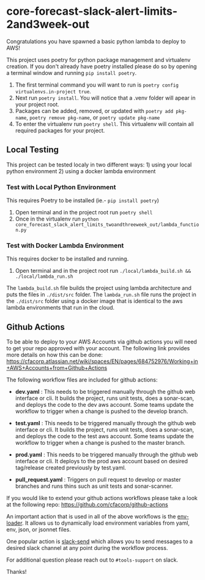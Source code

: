 # core-forecast-slack-alert-limits-2and3week-out

Congratulations you have spawned a basic python lambda to deploy to AWS!

This project uses poetry for python package management and virtualenv creation. If you don't already have poetry installed please do so by opening a terminal window and running `pip install poetry`.

1. The first terminal command you will want to run is `poetry config virtualenvs.in-project true`. 
2. Next run `poetry install`. You will notice that a .venv folder will apear in your project root.
3. Packages can be added, removed, or updated with `poetry add pkg-name`, `poetry remove pkg-name`, or `poetry update pkg-name`
4. To enter the virtualenv run `poetry shell`. This virtualenv will contain all required packages for your project.

## Local Testing

This project can be tested localy in two different ways: 1) using your local python environment 2) using a docker lambda environment

### Test with Local Python Environment

This requires Poetry to be installed (ie.- `pip install poetry`)

1. Open terminal and in the project root run `poetry shell`
2. Once in the virtualenv run `python core_forecast_slack_alert_limits_twoandthreeweek_out/lambda_function.py`
   
### Test with Docker Lambda Environment

This requires docker to be installed and running.

1. Open terminal and in the project root run `./local/lambda_build.sh && ./local/lambda_run.sh`

The `lambda_build.sh` file builds the project using lambda architecture and puts the files in `./dist/src` folder.
The `lambda_run.sh` file runs the project in the `./dist/src` folder using a docker image that is identical to the aws lambda environments that run in the cloud.



## Github Actions

To be able to deploy to your AWS Accounts via github actions you will need to get your repo approved with your account. The following link provides more details on how this can be done: https://cfacorp.atlassian.net/wiki/spaces/EN/pages/684752976/Working+in+AWS+Accounts+from+Github+Actions 

The following workflow files are included for github actions:

- **dev.yaml** : This needs to be triggered manually through the github web interface or cli.  It builds the project, runs unit tests, does a sonar-scan, and deploys the code to the dev aws account. Some teams update the workflow to trigger when a change is pushed to the develop branch.
  
- **test.yaml** : This needs to be triggered manually through the github web interface or cli.  It builds the project, runs unit tests, does a sonar-scan, and deploys the code to the test aws account. Some teams update the workflow to trigger when a change is pushed to the master branch.
  
- **prod.yaml** : This needs to be triggered manually through the github web interface or cli. It deploys to the prod aws account based on desired tag/release created previously by test.yaml.
  
- **pull_request.yaml** : Triggers on pull request to develop or master branches and runs thins such as unit tests and sonar-scanner.

If you would like to extend your github actions workflows please take a look at the following repo: https://github.com/cfacorp/github-actions

An important action that is used in all of the above workflows is the [env-loader](https://github.com/cfacorp/github-actions/tree/master/env-loader). It allows us to dynamically load environment variables from yaml, env, json, or jsonnet files.

One popular action is [slack-send](https://github.com/cfacorp/github-actions/tree/master/slack-send) which allows you to send messages to a desired slack channel at any point during the workflow process.

For additional question please reach out to `#tools-support` on slack.

Thanks!